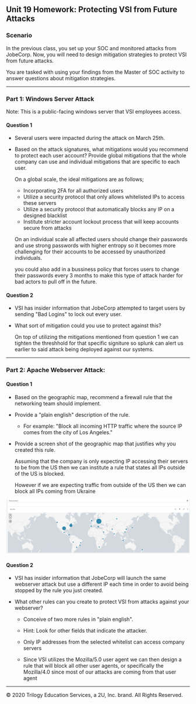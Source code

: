 ## Unit 19 Homework: Protecting VSI from Future Attacks

### Scenario

In the previous class,  you set up your SOC and monitored attacks from JobeCorp. Now, you will need to design mitigation strategies to protect VSI from future attacks. 

You are tasked with using your findings from the Master of SOC activity to answer questions about mitigation strategies.

---

### Part 1: Windows Server Attack

Note: This is a public-facing windows server that VSI employees access.
 
#### Question 1
- Several users were impacted during the attack on March 25th.
- Based on the attack signatures, what mitigations would you recommend to protect each user account? Provide global mitigations that the whole company can use and individual mitigations that are specific to each user.

  On a global scale, the ideal mitigations are as follows;
  - Incorporating 2FA for all authorized users
  - Utilize a security protocol that only allows whitelisted IPs to access these servers
  - Utilize a security protocol that automatically blocks any IP on a designed blacklist
  - Institute stricter account lockout process that will keep accounts secure from attacks

  On an individual scale all affected users should change their passwords and use strong passwords with higher entropy so it becomes more challenging for their accounts to be accessed by unauthorized individuals. 
  
  you could also add in a bussiness policy that forces users to change their passwords every 3 months to make this type of attack harder for bad actors to pull off in the future.

#### Question 2
- VSI has insider information that JobeCorp attempted to target users by sending "Bad Logins" to lock out every user.
- What sort of mitigation could you use to protect against this?

  On top of utilizing the mitigations mentioned from question 1 we can tighten the threshhold for that specific signiture so splunk can alert us earlier to said attack being deployed against our systems.

---

### Part 2: Apache Webserver Attack:

#### Question 1
- Based on the geographic map, recommend a firewall rule that the networking team should implement.
- Provide a "plain english" description of the rule.
  - For example: "Block all incoming HTTP traffic where the source IP comes from the city of Los Angeles."
- Provide a screen shot of the geographic map that justifies why you created this rule. 
  
  Assuming that the company is only expecting IP accessing their servers to be from the US then we can institute a rule that states all IPs outside of the US is blocked.

  However if we are expecting traffic from outside of the US then we can block all IPs coming from Ukraine

![Geolocation Evidence](Images/ue.png)

#### Question 2

- VSI has insider information that JobeCorp will launch the same webserver attack but use a different IP each time in order to avoid being stopped by the rule you just created.

- What other rules can you create to protect VSI from attacks against your webserver?
  - Conceive of two more rules in "plain english". 
  - Hint: Look for other fields that indicate the attacker.
  
  - Only IP addresses from the selected whitelist can access company servers
  - Since VSI utilizes the Mozilla/5.0 user agent we can then design a rule that will block all other user agents, or specifically the Mozilla/4.0 since most of our attacks are coming from that user agent
---

© 2020 Trilogy Education Services, a 2U, Inc. brand. All Rights Reserved.
